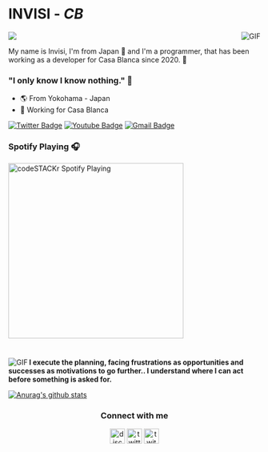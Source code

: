 
#                                                                    INVISI - *CB*

<img align="right" alt="GIF" src="https://static.planetminecraft.com/files/resource_media/screenshot/1327/ReiReference_5866014.jpg"/>

<img src="https://profile-counter.glitch.me/ytmcgamer/count.svg" />

My name is Invisi, I'm from Japan 🎌 and I'm a programmer, that has been working as a developer for Casa Blanca since 2020. 📝

### "I only know I know nothing." 🧠

- 🌎 From Yokohama - Japan
- 🧪 Working for Casa Blanca

[![Twitter Badge](https://img.shields.io/badge/-@invisizzzz-2ccce9?style=flat-square&labelColor=2ccce9&logo=twitter&logoColor=white&link=https://twitter.com/invisizzzz)](https://twitter.com/invisizzzz) 
[![Youtube Badge](https://img.shields.io/badge/-Invisi%2040A71-2ccce9?style=flat-square&logo=Youtube&logoColor=white&link=https://www.youtube.com/channel/UCFPKix5PCAFJLypRA3WOwDA)](https://www.youtube.com/channel/UCFPKix5PCAFJLypRA3WOwDA) 
[![Gmail Badge](https://img.shields.io/badge/-invisi40a71@gmail.com-2ccce9?style=flat-square&logo=Gmail&logoColor=white&link=mailto:invisi40a71@gmail.com)](mailto:invisi40a71@gmail.com)

### Spotify Playing 🎧
[<img src="https://now-playing-codeSTACKr.vercel.app/api/spotify-playing" alt="codeSTACKr Spotify Playing" width="350" />](https://open.spotify.com/user/invisigoth59)


#


<img align="left" alt="GIF" src="https://thumbs.gfycat.com/BothPortlyColt-small.gif" />

**I execute the planning, facing frustrations as opportunities and successes as motivations to go further.. I understand where I can act before something is asked for.**

[![Anurag's github stats](https://github-readme-stats.vercel.app/api?username=invisicb)](https://github.com/anuraghazra/github-readme-stats)

<h3 align="center">Connect with me</h3>
<p align="center">
<a href="/" target="blank"><img align="center" src="https://simpleicons.org/icons/discord.svg" alt="discord" height="30" width="30"/></a>
<a href="https://twitter.com/invisizzzz" target="blank"><img align="center" src="https://simpleicons.org/icons/twitter.svg" alt="twitter" height="30" width="30"/></a>
<a href="https://twitch.tv/invisigoth59" target="blank"><img align="center" src="https://simpleicons.org/icons/twitch.svg" alt="twitch" height="30" width="30"/></a>
</p>

